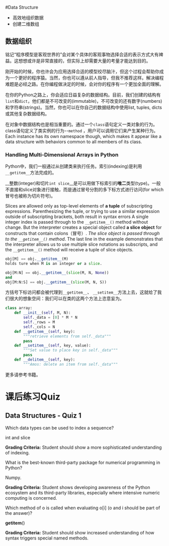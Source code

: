 #Data Structure

* 高效地组织数据
* 创建二维数组

## 数据组织

铭记“程序模型是客观世界的”会对某个具体的客观事物选择合适的表示方式大有裨益。这想想或许是非常直接的，但实际上却需要大量的考量才能达到目的。

刚开始的时候，你也许会为应用选择合适的模型绞尽脑汁，但这个过程会帮助你成为一个更好的程序猿。当然，你也可以遵从前人指导，但我不推荐这样。解决编程难题是必经之路。在你编程做决定的时候，会对你的程序有一个更加全面的理解。

在你的Python之路上，你会适应日益复杂的数据结构。目前，我们创建的结构有`list`和`dict`，他们都是不可改变的(immutable)，不可改变的还有数字(numbers)和字符串(strings)。当然，你也可以在你自己的数据结构中使用list, tuples, dicts或其他复杂数据结构。

在对象中数据结构也是相当重要的。通过一个`class`语句定义一类对象的行为。class语句定义了类实例的行为--`method` ，用户可以调用它们来产生某种行为。Each instance has its own namespace though, which makes it appear like a data structure with behaviors common to all members of its class.    

### Handling Multi-Dimensional Arrays in Python    

Python中，我们一般通过从创建类来执行任务。索引(indexing)是利用`__getitem__`方法完成的。

__整数(integer)和切片`int slice`__是可以用做下标索引的**唯二**类型(type)。一般不直接和slice对象进行接触，而是通过冒号分割的多下标方式进行访问(for which 冒号也被称为切片符号)。

Slices are allowed only as top-level elements of **a tuple** of subscripting expressions. Parenthesizing the tuple, or trying to use a similar expression outside of subscripting brackets, both result in syntax errors    A single integer index is passed through to the `__getitem__()` method without change. But the interpreter creates a special object called **a slice object** for constructs that contain colons（冒号）. _The slice object is passed through to the `__getitem__()`  method_. The last line in the example demonstrates that the interpreter allows us to use multiple slice notations as subscripts, and the `__getitem__()` method will receive a tuple of slice objects.    

```python
obj[M] == obj.__getitem__(M)
holds ture when M is an integer or a slice.
```

```python
obj[M:N] == obj.__getitem__(slice(M, N, None)) 
and
obj[M:N:S] == obj.__getitem__(slice(M, N, S))
```

方括号下标访问都会被代理到`__getitem__`、 `__setitem__`方法上去，这就给了我们很大的想象空间：我们可以在类的这两个方法上恣意妄为。

```python
class array:
    def __init__(self, M, N):
        self._data = [0] * M * N
        self._rows = M
        self._cols = N
    def __getitem__(self, key):
        """retrieve elements from self._data"""
        pass
   	def __setitem__(self, key, value):
        """Set value to place key in self._data"""
        pass
   	def __delitem__(self, key):
        """Amos: delete an item from self._data"""
```

更多请参考书籍。

# 课后练习Quiz

## Data Structures - Quiz 1

Which data types can be used to index a sequence?

int and slice

**Grading Criteria:** Student should show a more sophisticated understanding of indexing.

What is the best-known third-party package for numerical programming in Python?

Numpy.

**Grading Criteria:** Student shows developing awareness of the Python ecosystem and its third-party libraries, especially where intensive numeric computing is concerned.

Which method of o is called when evaluating o[i] (o and i should be part of the answer)?

__getitem__()

**Grading Criteria:** Student should show increased understanding of how syntax triggers special named methods.